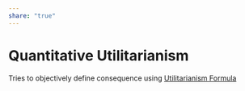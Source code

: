 ```yaml
---  
share: "true"  
---  
```

# Quantitative Utilitarianism  
  
Tries to objectively define consequence using [Utilitarianism Formula](./Utilitarianism%20Formula.md)